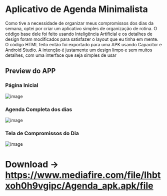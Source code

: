 # Aplicativo de Agenda Minimalista
Como tive a necessidade de organizar meus compromissos dos dias da semana, optei por criar um aplicativo simples de organização de rotina.
O código base dele foi feito usando Inteligência Artificial e os detalhes de design foram modificados para satisfazer o layout que eu tinha em mente. O código HTML feito então foi exportado para uma APK
usando Capacitor e Android Studio.  A intenção é justamente um design limpo e sem muitos detalhes, com uma interface que seja simples de usar
## Preview do APP
### Página Inicial
![image](https://github.com/user-attachments/assets/d661dcf6-671b-4bc9-843f-637978eeb34b)
### Agenda Completa dos dias
![image](https://github.com/user-attachments/assets/c6c9f5e5-6c46-4ced-ad98-f7d2c3ac8ffb)
### Tela de Compromissos do Dia
![image](https://github.com/user-attachments/assets/e64bdebc-87ef-4f60-b02c-4462acaa4df3)

# Download -> https://www.mediafire.com/file/lhbtxoh0h9vgipc/Agenda_apk.apk/file
